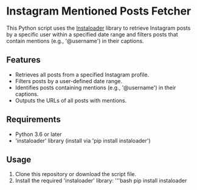 # Instagram Mentioned Posts Fetcher

This Python script uses the [Instaloader](https://instaloader.github.io/) library to retrieve Instagram posts by a specific user within a specified date range and filters posts that contain mentions (e.g., '@username') in their captions.

## Features
- Retrieves all posts from a specified Instagram profile.
- Filters posts by a user-defined date range.
- Identifies posts containing mentions (e.g., '@username') in their captions.
- Outputs the URLs of all posts with mentions.

## Requirements
- Python 3.6 or later
- 'instaloader' library (install via 'pip install instaloader')

## Usage
1. Clone this repository or download the script file.
2. Install the required 'instaloader' library:
   '''bash
   pip install instaloader
